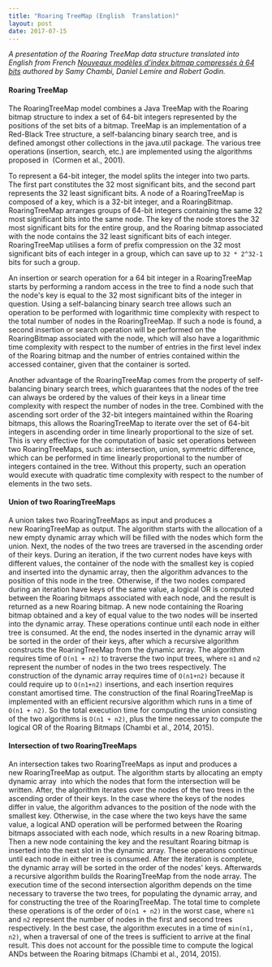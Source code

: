 ```yaml
---
title: "Roaring TreeMap (English  Translation)"
layout: post
date: 2017-07-15
---
```

_A presentation of the Roaring TreeMap data structure translated into English from French [Nouveaux modèles d’index bitmap compressés à 64 bits](http://r-libre.teluq.ca/930/1/Roaring64bits.pdf") authored by Samy Chambi, Daniel Lemire and Robert Godin._

#### Roaring TreeMap

The RoaringTreeMap model combines a Java TreeMap with the Roaring bitmap structure to index a set of 64-bit integers represented by the positions of the set bits of a bitmap. TreeMap is an implementation of a Red-Black Tree structure, a self-balancing binary search tree, and is defined amongst other collections in the java.util package. The various tree operations (insertion, search, etc.) are implemented using the algorithms proposed in  (Cormen et al., 2001).

To represent a 64-bit integer, the model splits the integer into two parts. The first part constitutes the 32 most significant bits, and the second part represents the 32 least significant bits. A node of a RoaringTreeMap is composed of a key, which is a 32-bit integer, and a RoaringBitmap. RoaringTreeMap arranges groups of 64-bit integers containing the same 32 most significant bits into the same node. The key of the node stores the 32 most significant bits for the entire group, and the Roaring bitmap associated with the node contains the 32 least significant bits of each integer. RoaringTreeMap utilises a form of prefix compression on the 32 most significant bits of each integer in a group, which can save up to `32 * 2^32-1` bits for such a group.

An insertion or search operation for a 64 bit integer in a RoaringTreeMap starts by performing a random access in the tree to find a node such that the node's key is equal to the 32 most significant bits of the integer in question. Using a self-balancing binary search tree allows such an operation to be performed with logarithmic time complexity with respect to the total number of nodes in the RoaringTreeMap. If such a node is found, a second insertion or search operation will be performed on the RoaringBitmap associated with the node, which will also have a logarithmic time complexity with respect to the number of entries in the first level index of the Roaring bitmap and the number of entries contained within the accessed container, given that the container is sorted.

Another advantage of the RoaringTreeMap comes from the property of self-balancing binary search trees, which guarantees that the nodes of the tree can always be ordered by the values of their keys in a linear time complexity with respect the number of nodes in the tree. Combined with the ascending sort order of the 32-bit integers maintained within the Roaring bitmaps, this allows the RoaringTreeMap to iterate over the set of 64-bit integers in ascending order in time linearly proportional to the size of set. This is very effective for the computation of basic set operations between two RoaringTreeMaps, such as: intersection, union, symmetric difference, which can be performed in time linearly proportional to the number of integers contained in the tree. Without this property, such an operation would execute with quadratic time complexity with respect to the number of elements in the two sets.

#### Union of two RoaringTreeMaps

A union takes two RoaringTreeMaps as input and produces a new RoaringTreeMap as output. The algorithm starts with the allocation of a new empty dynamic array which will be filled with the nodes which form the union. Next, the nodes of the two trees are traversed in the ascending order of their keys. During an iteration, if the two current nodes have keys with different values, the container of the node with the smallest key is copied and inserted into the dynamic array, then the algorithm advances to the position of this node in the tree. Otherwise, if the two nodes compared during an iteration have keys of the same value, a logical OR is computed between the Roaring bitmaps associated with each node, and the result is returned as a new Roaring bitmap. A new node containing the Roaring bitmap obtained and a key of equal value to the two nodes will be inserted into the dynamic array. These operations continue until each node in either tree is consumed. At the end, the nodes inserted in the dynamic array will be sorted in the order of their keys, after which a recursive algorithm constructs the RoaringTreeMap from the dynamic array. The algorithm requires time of `O(n1 + n2)` to traverse the two input trees, where `n1` and `n2` represent the number of nodes in the two trees respectively. The construction of the dynamic array requires time of `O(n1+n2)` because it could require up to `O(n1+n2)` insertions, and each insertion requires constant amortised time. The construction of the final RoaringTreeMap is implemented with an efficient recursive algorithm which runs in a time of `O(n1 + n2)`. So the total execution time for computing the union consisting of the two algorithms is `O(n1 + n2)`, plus the time necessary to compute the logical OR of the Roaring Bitmaps (Chambi et al., 2014, 2015).

#### Intersection of two RoaringTreeMaps

An intersection takes two RoaringTreeMaps as input and produces a new RoaringTreeMap as output. The algorithm starts by allocating an empty dynamic array  into which the nodes that form the intersection will be written. After, the algorithm iterates over the nodes of the two trees in the ascending order of their keys. In the case where the keys of the nodes differ in value, the algorithm advances to the position of the node with the smallest key. Otherwise, in the case where the two keys have the same value, a logical AND operation will be performed between the Roaring bitmaps associated with each node, which results in a new Roaring bitmap. Then a new node containing the key and the resultant Roaring bitmap is inserted into the next slot in the dynamic array. These operations continue until each node in either tree is consumed. After the iteration is complete, the dynamic array will be sorted in the order of the nodes' keys. Afterwards a recursive algorithm builds the RoaringTreeMap from the node array. The execution time of the second intersection algorithm depends on the time necessary to traverse the two trees, for populating the dynamic array, and for constructing the tree of the RoaringTreeMap. The total time to complete these operations is of the order of `O(n1 + n2)` in the worst case, where `n1` and `n2` represent the number of nodes in the first and second trees respectively. In the best case, the algorithm executes in a time of `min(n1, n2)`, when a traversal of one of the trees is sufficient to arrive at the final result. This does not account for the possible time to compute the logical ANDs between the Roaring bitmaps (Chambi et al., 2014, 2015).
